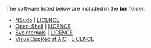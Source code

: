 The software listed below are included in the **bin** folder.

- [NSudo](https://github.com/M2Team/NSudo) | [LICENCE](https://github.com/M2Team/NSudo/blob/master/License.md)
- [Open-Shell](https://github.com/Open-Shell/Open-Shell-Menu) | [LICENCE](https://github.com/Open-Shell/Open-Shell-Menu/blob/master/LICENSE)
- [Sysinternals](https://learn.microsoft.com/en-us/sysinternals) | [LICENCE](https://learn.microsoft.com/en-us/sysinternals/license-terms)
- [VisualCppRedist AIO](https://github.com/abbodi1406/vcredist) | [LICENCE](https://github.com/abbodi1406/vcredist/blob/master/LICENSE)
